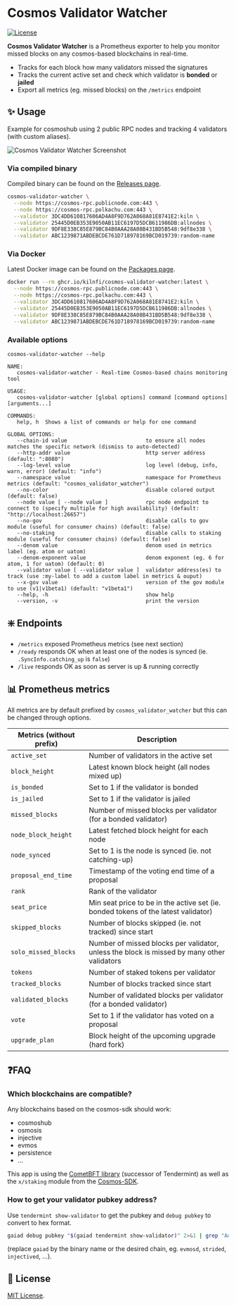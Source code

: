 # Cosmos Validator Watcher

[![License](https://img.shields.io/badge/license-MIT-blue)](https://opensource.org/licenses/MIT)

**Cosmos Validator Watcher** is a Prometheus exporter to help you monitor missed blocks on
any cosmos-based blockchains in real-time.

- Tracks for each block how many validators missed the signatures
- Tracks the current active set and check which validator is **bonded** or **jailed**
- Export all metrics (eg. missed blocks) on the `/metrics` endpoint


## ✨ Usage

Example for cosmoshub using 2 public RPC nodes and tracking 4 validators (with custom aliases).

![Cosmos Validator Watcher Screenshot](assets/cosmos-validator-watcher-output.jpg)

### Via compiled binary

Compiled binary can be found on the [Releases page](https://github.com/kilnfi/cosmos-validator-watcher/releases).

```bash
cosmos-validator-watcher \
  --node https://cosmos-rpc.publicnode.com:443 \
  --node https://cosmos-rpc.polkachu.com:443 \
  --validator 3DC4DD610817606AD4A8F9D762A068A81E8741E2:kiln \
  --validator 25445D0EB353E9050AB11EC6197D5DCB611986DB:allnodes \
  --validator 9DF8E338C85E879BC84B0AAA28A08B431BD5B548:9df8e338 \
  --validator ABC1239871ABDEBCDE761D718978169BCD019739:random-name
```

### Via Docker

Latest Docker image can be found on the [Packages page](https://github.com/kilnfi/cosmos-validator-watcher/pkgs/container/cosmos-validator-watcher).

```bash
docker run --rm ghcr.io/kilnfi/cosmos-validator-watcher:latest \
  --node https://cosmos-rpc.publicnode.com:443 \
  --node https://cosmos-rpc.polkachu.com:443 \
  --validator 3DC4DD610817606AD4A8F9D762A068A81E8741E2:kiln \
  --validator 25445D0EB353E9050AB11EC6197D5DCB611986DB:allnodes \
  --validator 9DF8E338C85E879BC84B0AAA28A08B431BD5B548:9df8e338 \
  --validator ABC1239871ABDEBCDE761D718978169BCD019739:random-name
```

### Available options

```
cosmos-validator-watcher --help

NAME:
   cosmos-validator-watcher - Real-time Cosmos-based chains monitoring tool

USAGE:
   cosmos-validator-watcher [global options] command [command options] [arguments...]

COMMANDS:
   help, h  Shows a list of commands or help for one command

GLOBAL OPTIONS:
   --chain-id value                         to ensure all nodes matches the specific network (dismiss to auto-detected)
   --http-addr value                        http server address (default: ":8080")
   --log-level value                        log level (debug, info, warn, error) (default: "info")
   --namespace value                        namespace for Prometheus metrics (default: "cosmos_validator_watcher")
   --no-color                               disable colored output (default: false)
   --node value [ --node value ]            rpc node endpoint to connect to (specify multiple for high availability) (default: "http://localhost:26657")
   --no-gov                                 disable calls to gov module (useful for consumer chains) (default: false)
   --no-staking                             disable calls to staking module (useful for consumer chains) (default: false)
   --denom value                            denom used in metrics label (eg. atom or uatom)
   --denom-exponent value                   denom exponent (eg. 6 for atom, 1 for uatom) (default: 0)
   --validator value [ --validator value ]  validator address(es) to track (use :my-label to add a custom label in metrics & ouput)
   --x-gov value                            version of the gov module to use (v1|v1beta1) (default: "v1beta1")
   --help, -h                               show help
   --version, -v                            print the version
```


## ❇️ Endpoints

- `/metrics` exposed Prometheus metrics (see next section)
- `/ready` responds OK when at least one of the nodes is synced (ie. `.SyncInfo.catching_up` is `false`)
- `/live` responds OK as soon as server is up & running correctly


## 📊 Prometheus metrics

All metrics are by default prefixed by `cosmos_validator_watcher` but this can be changed through options.

Metrics (without prefix)  | Description
--------------------------|-------------------------------------------------------------------------
`active_set`              | Number of validators in the active set
`block_height`            | Latest known block height (all nodes mixed up)
`is_bonded`               | Set to 1 if the validator is bonded
`is_jailed`               | Set to 1 if the validator is jailed
`missed_blocks`           | Number of missed blocks per validator (for a bonded validator)
`node_block_height`       | Latest fetched block height for each node
`node_synced`             | Set to 1 is the node is synced (ie. not catching-up)
`proposal_end_time`       | Timestamp of the voting end time of a proposal
`rank`                    | Rank of the validator
`seat_price`              | Min seat price to be in the active set (ie. bonded tokens of the latest validator)
`skipped_blocks`          | Number of blocks skipped (ie. not tracked) since start
`solo_missed_blocks`      | Number of missed blocks per validator, unless the block is missed by many other validators
`tokens`                  | Number of staked tokens per validator
`tracked_blocks`          | Number of blocks tracked since start
`validated_blocks`        | Number of validated blocks per validator (for a bonded validator)
`vote`                    | Set to 1 if the validator has voted on a proposal
`upgrade_plan`            | Block height of the upcoming upgrade (hard fork)


## ❓FAQ

### Which blockchains are compatible?

Any blockchains based on the cosmos-sdk should work:

- cosmoshub
- osmosis
- injective
- evmos
- persistence
- ...

This app is using the [CometBFT library](https://github.com/cometbft/cometbft/) (successor of Tendermint) as well as the `x/staking` module from the [Cosmos-SDK](https://github.com/cosmos/cosmos-sdk).

### How to get your validator pubkey address?

Use `tendermint show-validator` to get the pubkey and `debug pubkey` to convert to hex format.

```bash
gaiad debug pubkey "$(gaiad tendermint show-validator)" 2>&1 | grep "Address:" | awk '{print $2}'
```

(replace `gaiad` by the binary name or the desired chain, eg. `evmosd`, `strided`, `injectived`, …).


## 📃 License

[MIT License](LICENSE).
